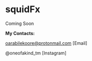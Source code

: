 # squidFx
Coming Soon

**My Contacts:**

oarabilekoore@protonmail.com [Email]

@oneofakind_tm [Instagram]
